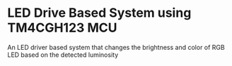 # LED Drive Based System using TM4CGH123 MCU
 An LED driver based system that changes the brightness and color of RGB LED based on the detected luminosity 
